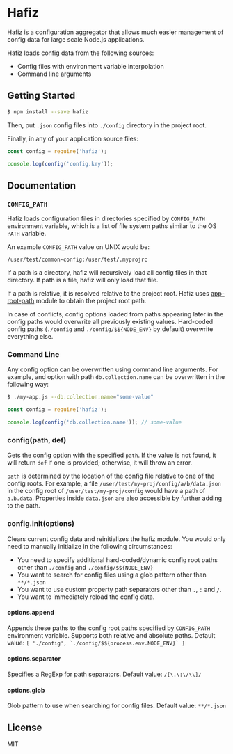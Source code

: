 # Hafiz

Hafiz is a configuration aggregator that allows much easier management of config
data for large scale Node.js applications.

Hafiz loads config data from the following sources:

 - Config files with environment variable interpolation
 - Command line arguments


## Getting Started

```sh
$ npm install --save hafiz
```

Then, put `.json` config files into `./config` directory in the project root.

Finally, in any of your application source files:
```js
const config = require('hafiz');

console.log(config('config.key'));
```

## Documentation

### `CONFIG_PATH`
Hafiz loads configuration files in directories specified by `CONFIG_PATH` environment
variable, which is a list of file system paths similar to the OS `PATH` variable.

An example `CONFIG_PATH` value on UNIX would be:
```
/user/test/common-config:/user/test/.myprojrc
```

If a path is a directory, hafiz will recursively load all config files in that
directory. If path is a file, hafiz will only load that file.

If a path is relative, it is resolved relative to the project root. Hafiz uses
[app-root-path][1] module to obtain the project root path.

In case of conflicts, config options loaded from paths appearing later in the
config paths would overwrite all previously existing values. Hard-coded config
paths (`./config` and `./config/$${NODE_ENV}` by default) overwrite everything
else.

### Command Line
Any config option can be overwritten using command line arguments. For example,
and option with path `db.collection.name` can be overwritten in the following way:
```sh
$ ./my-app.js --db.collection.name="some-value"
```
```js
const config = require('hafiz');

console.log(config('db.collection.name')); // some-value
```

### config(path, def)
Gets the config option with the specified `path`. If the value is not found,
it will return `def` if one is provided; otherwise, it will throw an error.

`path` is determined by the location of the config file relative to one of the
config roots. For example, a file `/user/test/my-proj/config/a/b/data.json`
in the config root of `/user/test/my-proj/config` would have a path of
`a.b.data`. Properties inside `data.json` are also accessible by further adding
to the path.

### config.init(options)
Clears current config data and reinitializes the hafiz module. You would only need
to manually initialize in the following circumstances:

 - You need to specify additional hard-coded/dynamic config root paths other than
   `./config` and `./config/$${NODE_ENV}`
 - You want to search for config files using a glob pattern other than `**/*.json`
 - You want to use custom property path separators other than `.`, `:` and `/`.
 - You want to immediately reload the config data.

#### options.append
Appends these paths to the config root paths specified by `CONFIG_PATH` environment
variable. Supports both relative and absolute paths. Default value: ```[
  './config',
  `./config/$${process.env.NODE_ENV}`
]```

#### options.separator
Specifies a RegExp for path separators. Default value: `/[\.\:\/\\]/`

#### options.glob
Glob pattern to use when searching for config files. Default value: `**/*.json`

## License

MIT

[1]: https://www.npmjs.com/package/app-root-path

